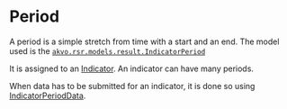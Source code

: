 # Period

A period is a simple stretch from time with a start and an end.
The model used is the [`akvo.rsr.models.result.IndicatorPeriod`](#akvo.rsr.models.result.IndicatorPeriod)

It is assigned to an [Indicator](indicator.md).
An indicator can have many periods.

When data has to be submitted for an indicator, it is done so using [IndicatorPeriodData](#IndicatorPeriodData).
